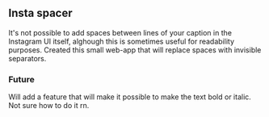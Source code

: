 ## Insta spacer

It's not possible to add spaces between lines of your caption in the Instagram UI itself, alghough this is sometimes useful for readability purposes. Created this small web-app that will replace spaces with invisible separators.

### Future

Will add a feature that will make it possible to make the text bold or italic. Not sure how to do it rn.